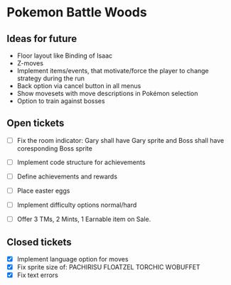 # Pokemon Battle Woods

## Ideas for future
- Floor layout like Binding of Isaac
- Z-moves
- Implement items/events, that motivate/force the player to change strategy during the run
- Back option via cancel button in all menus
- Show movesets with move descriptions in Pokémon selection
- Option to train against bosses

## Open tickets
- [ ] Fix the room indicator: Gary shall have Gary sprite and Boss shall have coresponding Boss sprite
- [ ] Implement code structure for achievements
- [ ] Define achievements and rewards
- [ ] Place easter eggs
- [ ] Implement difficulty options normal/hard
- [ ] Offer 3 TMs, 2 Mints, 1 Earnable item on Sale.


## Closed tickets
- [x] Implement language option for moves
- [x] Fix sprite size of: PACHIRISU FLOATZEL TORCHIC WOBUFFET
- [x] Fix text errors